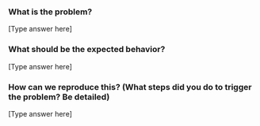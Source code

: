 ### What is the problem?

[Type answer here]

### What should be the expected behavior?

[Type answer here]

### How can we reproduce this? (What steps did you do to trigger the problem? Be detailed)

[Type answer here]
